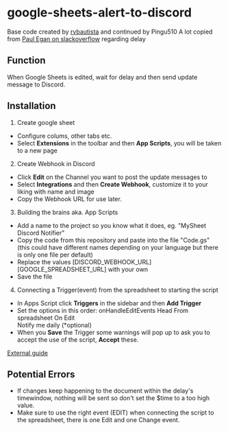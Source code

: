 # google-sheets-alert-to-discord
Base code created by [rvbautista](https://github.com/rvbautista/google-sheets-alert-to-discord/) and continued by Pingu510
A lot copied from [Paul Egan on slackoverflow](https://stackoverflow.com/a/62105239) regarding delay

## Function
When Google Sheets is edited, wait for delay and then send update message to Discord.

## Installation
1. Create google sheet
 * Configure colums, other tabs etc.
 * Select **Extensions** in the toolbar and then **App Scripts**, you will be taken to a new page
2. Create Webhook in Discord
 * Click **Edit** on the Channel you want to post the update messages to
 * Select **Integrations** and then **Create Webhook**, customize it to your liking with name and image
 * Copy the Webhook URL for use later.
3. Building the brains aka. App Scripts
 * Add a name to the project so you know what it does, eg. "MySheet Discord Notifier" 
 * Copy the code from this repository and paste into the file "Code.gs" (this could have different names depending on your language but there is only one file per default)
 * Replace the values [DISCORD_WEBHOOK_URL] [GOOGLE_SPREADSHEET_URL] with your own
 * Save the file
4. Connecting a Trigger(event) from the spreadsheet to starting the script
 * In Apps Script click **Triggers** in the sidebar and then **Add Trigger**
 * Set the options in this order:
    onHandleEditEvents
    Head
    From spreadsheet
    On Edit  
    Notify me daily (*optional)
 * When you **Save** the Trigger some warnings will pop up to ask you to accept the use of the script, **Accept** these.

[External guide](https://www.lido.app/tutorials/discord-to-google-sheets)

## Potential Errors
* If changes keep happening to the document within the delay's timewindow, nothing will be sent so don't set the $time to a too high value.
* Make sure to use the right event (EDIT) when connecting the script to the spreadsheet, there is one Edit and one Change event.